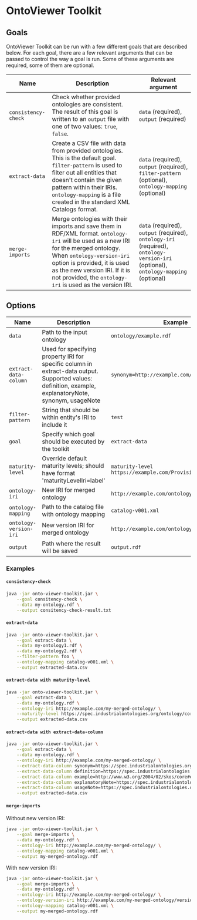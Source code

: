 # OntoViewer Toolkit

## Goals

OntoViewer Toolkit can be run with a few different goals that are described below.  For each goal, there are a few relevant arguments that can be passed to control the way a goal is run.  Some of these arguments are required, some of them are optional.   

| Name                | Description                                                                                                                                                                                                                                                                                        | Relevant argument                                                                                                                  |
|---------------------|----------------------------------------------------------------------------------------------------------------------------------------------------------------------------------------------------------------------------------------------------------------------------------------------------|------------------------------------------------------------------------------------------------------------------------------------|
| `consistency-check` | Check whether provided ontologies are consistent. The result of this goal is written to an `output` file with one of two values: `true`, `false`.                                                                                                                                                  | `data` (required), `output` (required)                                                                                             |
| `extract-data`      | Create a CSV file with data from provided ontologies. This is the default goal. `filter-pattern` is used to filter out all entities that doesn't contain the given pattern within their IRIs.  `ontology-mapping` is a file created in the standard XML Catalogs format.                           | `data` (required), `output` (required), `filter-pattern` (optional), `ontology-mapping` (optional)                                 |
| `merge-imports`    | Merge ontologies with their imports and save them in RDF/XML format.  `ontology-iri` will be used as a new IRI for the merged ontology.  When `ontology-version-iri` option is provided, it is used as the new version IRI.  If it is not provided, the `ontology-iri` is used as the version IRI. | `data` (required), `output` (required), `ontology-iri` (required), `ontology-version-iri` (optional), `ontology-mapping` (optional) |


## Options

| Name                  | Description                                                                                                                                             | Example                                                                    |
|-----------------------|---------------------------------------------------------------------------------------------------------------------------------------------------------|----------------------------------------------------------------------------|
| `data`                | Path to the input ontology                                                                                                                              | `ontology/example.rdf`                                                     |
| `extract-data-column` | Used for specifying property IRI for specific column in extract-data output. Supported values: definition, example, explanatoryNote, synonym, usageNote | `synonym=http://example.com/synonym`                                       |
| `filter-pattern`  | String that should be within entity's IRI to include it                                                                                                 | `test`                                                                     |
| `goal`    | Specify which goal should be executed by the toolkit                                                                                                    | `extract-data`                                                             |
| `maturity-level` | Override default maturity levels; should have format 'maturityLevelIri=label'                                                                           | `maturity-level https://example.com/Provisional=Provisional` |
| `ontology-iri` | New IRI for merged ontology                                                                                                                             | `http://example.com/ontology` |
| `ontology-mapping` | Path to the catalog file with ontology mapping                                                                                                          | `catalog-v001.xml` |
| `ontology-version-iri` | New version IRI for merged ontology                                                                                                                     | `http://example.com/ontology1/v1` |
| `output` | Path where the result will be saved                                                                                                                     | `output.rdf` |






### Examples

#### `consistency-check`

```bash
java -jar onto-viewer-toolkit.jar \
    --goal consitency-check \
    --data my-ontology.rdf \
    --output consitency-check-result.txt
```


#### `extract-data`

```bash
java -jar onto-viewer-toolkit.jar \
    --goal extract-data \
    --data my-ontology1.rdf \
    --data my-ontology2.rdf \
    --filter-pattern foo \
    --ontology-mapping catalog-v001.xml \
    --output extracted-data.csv
```


#### `extract-data with maturity-level`

```bash
java -jar onto-viewer-toolkit.jar \
    --goal extract-data \
    --data my-ontology.rdf \
    --ontology-iri http://example.com/my-merged-ontology/ \
    --maturity-level https://spec.industrialontologies.org/ontology/core/meta/AnnotationVocabulary/Provisional=Provisional \
    --output extracted-data.csv
```

#### `extract-data with extract-data-column`

```bash
java -jar onto-viewer-toolkit.jar \
    --goal extract-data \
    --data my-ontology.rdf \
    --ontology-iri http://example.com/my-merged-ontology/ \
    --extract-data-column synonym=https://spec.industrialontologies.org/ontology/core/meta/AnnotationVocabulary/synonym,https://www.omg.org/spec/Commons/AnnotationVocabulary/synonym,https://spec.edmcouncil.org/fibo/ontology/FND/Utilities/AnnotationVocabulary/synonym \
    --extract-data-column definition=https://spec.industrialontologies.org/ontology/core/meta/AnnotationVocabulary/naturalLanguageDefinition \
    --extract-data-column example=http://www.w3.org/2004/02/skos/core#example \
    --extract-data-column explanatoryNote=https://spec.industrialontologies.org/ontology/core/meta/AnnotationVocabulary/explanatoryNote \
    --extract-data-column usageNote=https://spec.industrialontologies.org/ontology/core/meta/AnnotationVocabulary/usageNote \
    --output extracted-data.csv
```


#### `merge-imports`

Without new version IRI:

```bash
java -jar onto-viewer-toolkit.jar \
    --goal merge-imports \
    --data my-ontology.rdf \
    --ontology-iri http://example.com/my-merged-ontology/ \
    --ontology-mapping catalog-v001.xml \
    --output my-merged-ontology.rdf
```

With new version IRI:

```bash
java -jar onto-viewer-toolkit.jar \
    --goal merge-imports \
    --data my-ontology.rdf \
    --ontology-iri http://example.com/my-merged-ontology/ \
    --ontology-version-iri http://example.com/my-merged-ontology/version1/ \
    --ontology-mapping catalog-v001.xml \
    --output my-merged-ontology.rdf
```

